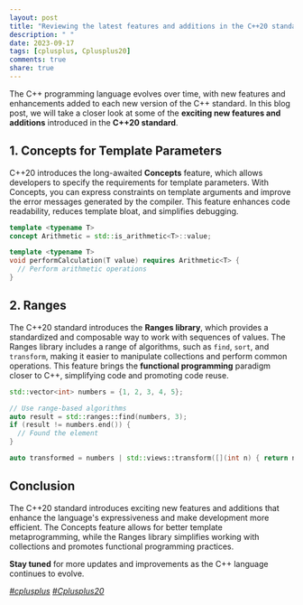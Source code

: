 ```yaml
---
layout: post
title: "Reviewing the latest features and additions in the C++20 standard"
description: " "
date: 2023-09-17
tags: [cplusplus, Cplusplus20]
comments: true
share: true
---
```


The C++ programming language evolves over time, with new features and enhancements added to each new version of the C++ standard. In this blog post, we will take a closer look at some of the **exciting new features and additions** introduced in the **C++20 standard**.

## 1. Concepts for Template Parameters
C++20 introduces the long-awaited **Concepts** feature, which allows developers to specify the requirements for template parameters. With Concepts, you can express constraints on template arguments and improve the error messages generated by the compiler. This feature enhances code readability, reduces template bloat, and simplifies debugging.

```cpp
template <typename T>
concept Arithmetic = std::is_arithmetic<T>::value;

template <typename T>
void performCalculation(T value) requires Arithmetic<T> {
  // Perform arithmetic operations
}
```

## 2. Ranges
The C++20 standard introduces the **Ranges library**, which provides a standardized and composable way to work with sequences of values. The Ranges library includes a range of algorithms, such as `find`, `sort`, and `transform`, making it easier to manipulate collections and perform common operations. This feature brings the **functional programming** paradigm closer to C++, simplifying code and promoting code reuse.

```cpp
std::vector<int> numbers = {1, 2, 3, 4, 5};

// Use range-based algorithms
auto result = std::ranges::find(numbers, 3);
if (result != numbers.end()) {
  // Found the element
}

auto transformed = numbers | std::views::transform([](int n) { return n * 2; });
```

## Conclusion
The C++20 standard introduces exciting new features and additions that enhance the language's expressiveness and make development more efficient. The Concepts feature allows for better template metaprogramming, while the Ranges library simplifies working with collections and promotes functional programming practices.

**Stay tuned** for more updates and improvements as the C++ language continues to evolve.

*[#cplusplus](https://twitter.com/hashtag/cplusplus) [#Cplusplus20](https://twitter.com/hashtag/cplusplus20)*